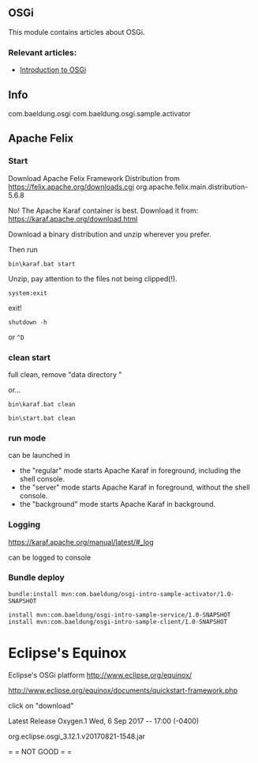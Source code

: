 ## OSGi

This module contains articles about OSGi.

### Relevant articles:
 - [Introduction to OSGi](https://www.baeldung.com/osgi)

Info
---

com.baeldung.osgi
com.baeldung.osgi.sample.activator

Apache Felix
---


### Start

Download Apache Felix Framework Distribution 
from <https://felix.apache.org/downloads.cgi>
org.apache.felix.main.distribution-5.6.8 

No! The Apache Karaf container is best.
Download it from: <https://karaf.apache.org/download.html>

Download a binary distribution and unzip wherever you prefer.

Then run

    bin\karaf.bat start


Unzip, pay attention to the files not being clipped(!).

    system:exit 
    
exit!

    shutdown -h
 
or `^D`

### clean start

full clean, remove "data directory "

or...

    bin\karaf.bat clean

    bin\start.bat clean

### run mode

can be launched in

- the "regular" mode starts Apache Karaf in foreground, including the shell console.
- the "server" mode starts Apache Karaf in foreground, without the shell console.
- the "background" mode starts Apache Karaf in background.

### Logging

https://karaf.apache.org/manual/latest/#_log

can be logged to console


### Bundle deploy

    bundle:install mvn:com.baeldung/osgi-intro-sample-activator/1.0-SNAPSHOT
    
    install mvn:com.baeldung/osgi-intro-sample-service/1.0-SNAPSHOT
    install mvn:com.baeldung/osgi-intro-sample-client/1.0-SNAPSHOT

Eclipse's Equinox
====

Eclipse's OSGi platform
http://www.eclipse.org/equinox/

http://www.eclipse.org/equinox/documents/quickstart-framework.php

click on "download"

Latest Release
Oxygen.1 	Wed, 6 Sep 2017 -- 17:00 (-0400)

org.eclipse.osgi_3.12.1.v20170821-1548.jar

 = = NOT GOOD = = 



